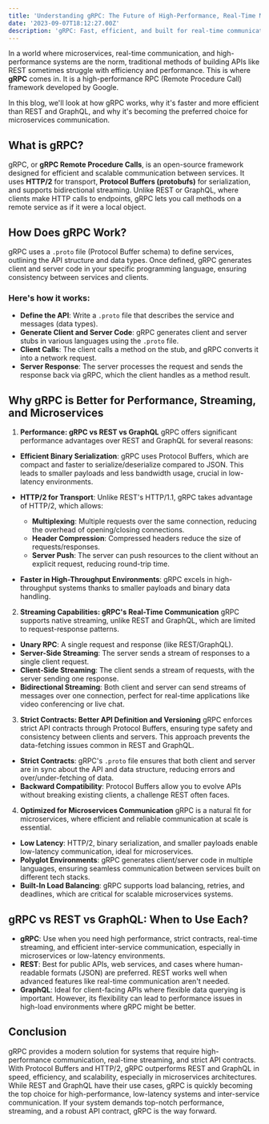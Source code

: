 ```yaml
---
title: 'Understanding gRPC: The Future of High-Performance, Real-Time Microservices Communication'
date: '2023-09-07T18:12:27.00Z'
description: 'gRPC: Fast, efficient, and built for real-time communication.'
---
```



In a world where microservices, real-time communication, and high-performance systems are the norm, traditional methods of building APIs like REST sometimes struggle with efficiency and performance. This is where **gRPC** comes in. It is a high-performance RPC (Remote Procedure Call) framework developed by Google.

In this blog, we'll look at how gRPC works, why it's faster and more efficient than REST and GraphQL, and why it's becoming the preferred choice for microservices communication.

## What is gRPC?
gRPC, or **gRPC Remote Procedure Calls**, is an open-source framework designed for efficient and scalable communication between services. It uses **HTTP/2** for transport, **Protocol Buffers (protobufs)** for serialization, and supports bidirectional streaming. Unlike REST or GraphQL, where clients make HTTP calls to endpoints, gRPC lets you call methods on a remote service as if it were a local object.

## How Does gRPC Work?
gRPC uses a `.proto` file (Protocol Buffer schema) to define services, outlining the API structure and data types. Once defined, gRPC generates client and server code in your specific programming language, ensuring consistency between services and clients.

### Here's how it works:

- **Define the API**: Write a `.proto` file that describes the service and messages (data types).
- **Generate Client and Server Code**: gRPC generates client and server stubs in various languages using the `.proto` file.
- **Client Calls**: The client calls a method on the stub, and gRPC converts it into a network request.
- **Server Response**: The server processes the request and sends the response back via gRPC, which the client handles as a method result.

  
## Why gRPC is Better for Performance, Streaming, and Microservices
1. **Performance: gRPC vs REST vs GraphQL**
gRPC offers significant performance advantages over REST and GraphQL for several reasons:

- **Efficient Binary Serialization**: gRPC uses Protocol Buffers, which are compact and faster to serialize/deserialize compared to JSON. This leads to smaller payloads and less bandwidth usage, crucial in low-latency environments.

- **HTTP/2 for Transport**: Unlike REST's HTTP/1.1, gRPC takes advantage of HTTP/2, which allows:

    - **Multiplexing**: Multiple requests over the same connection, reducing the overhead of opening/closing connections.
    - **Header Compression**: Compressed headers reduce the size of requests/responses.
    - **Server Push**: The server can push resources to the client without an explicit request, reducing round-trip time.
      
- **Faster in High-Throughput Environments**: gRPC excels in high-throughput systems thanks to smaller payloads and binary data handling.

2. **Streaming Capabilities: gRPC's Real-Time Communication**
gRPC supports native streaming, unlike REST and GraphQL, which are limited to request-response patterns.

- **Unary RPC**: A single request and response (like REST/GraphQL).
- **Server-Side Streaming**: The server sends a stream of responses to a single client request.
- **Client-Side Streaming**: The client sends a stream of requests, with the server sending one response.
- **Bidirectional Streaming**: Both client and server can send streams of messages over one connection, perfect for real-time applications like video conferencing or live chat.

3. **Strict Contracts: Better API Definition and Versioning**
gRPC enforces strict API contracts through Protocol Buffers, ensuring type safety and consistency between clients and servers. This approach prevents the data-fetching issues common in REST and GraphQL.

- **Strict Contracts**: gRPC's `.proto` file ensures that both client and server are in sync about the API and data structure, reducing errors and over/under-fetching of data.
- **Backward Compatibility**: Protocol Buffers allow you to evolve APIs without breaking existing clients, a challenge REST often faces.
  
4. **Optimized for Microservices Communication**
gRPC is a natural fit for microservices, where efficient and reliable communication at scale is essential.

- **Low Latency**: HTTP/2, binary serialization, and smaller payloads enable low-latency communication, ideal for microservices.
- **Polyglot Environments**: gRPC generates client/server code in multiple languages, ensuring seamless communication between services built on different tech stacks.
- **Built-In Load Balancing**: gRPC supports load balancing, retries, and deadlines, which are critical for scalable microservices systems.

  
## gRPC vs REST vs GraphQL: When to Use Each?
- **gRPC**: Use when you need high performance, strict contracts, real-time streaming, and efficient inter-service communication, especially in microservices or low-latency environments.
- **REST**: Best for public APIs, web services, and cases where human-readable formats (JSON) are preferred. REST works well when advanced features like real-time communication aren't needed.
- **GraphQL**: Ideal for client-facing APIs where flexible data querying is important. However, its flexibility can lead to performance issues in high-load environments where gRPC might be better.

  
## Conclusion
gRPC provides a modern solution for systems that require high-performance communication, real-time streaming, and strict API contracts. With Protocol Buffers and HTTP/2, gRPC outperforms REST and GraphQL in speed, efficiency, and scalability, especially in microservices architectures. While REST and GraphQL have their use cases, gRPC is quickly becoming the top choice for high-performance, low-latency systems and inter-service communication. If your system demands top-notch performance, streaming, and a robust API contract, gRPC is the way forward.
